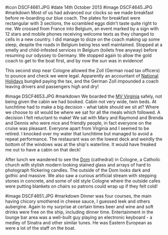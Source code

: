 #icon DSCF4661.JPG
#date 14th October 2013
#image DSCF4645.JPG
#markdown
Most of us had advanced our clocks
so we made breakfast before re-boarding our blue coach.  The plates
for breakfast were rectangular with 3 sections, the scrambled eggs
didn't taste quite right to me.  We crossed
from France into Belgium, an event marked by a sign with 12 stars
and mobile phones receiving welcome texts as they changed to cells
in a new country.  I did manage to doze on the coach making up some
sleep, despite the roads in Belgium being less well maintained.
Stopped at a smelly and child-infested services in Belgium (toilets
free anyway) before resuming our odyssey to Germany.  We stopped
again to allow the gold coach to get to the boat first, and by now
the sun was in evidence!

This second stop near Cologne allowed the Zoll (German road tax
officers) to pounce and check we were legal.  Apparently
an accountant of [National Holidays](https://www.nationalholidays.com)
bungled paying the tax, and the German Zoll impounded a coach
leaving drivers and passengers high and dry!

#image DSCF4653.JPG
#markdown
We boarded the [MV Virginia](http://www.transriverline.com/our-ships/mv-virginia/)
safely, not being given the cabin we had booked.  Cabin not very wide,
twin beds.  At lunchtime had to make a big decision - what table should
we sit at?  Where we choose to sit would be where we sat for all the
meals which followed.  A decision I felt reluctant to make!  We sat
with Mary and Raymond and Brenda and Dennis who were nice and friendly
people, in fact everyone on the cruise was pleasant.  Everyone apart from
Virginia and I seemed to be retired.  I knocked over my water that
lunchtime but managed to avoid a repeat performance.  The restaurant was
on the lowest deck and weirdly the bottom of the windows was at the ship's
waterline.  It would have freaked me out to have a cabin on that deck!

After lunch we wandered to see the [Dom](https://www.koelner-dom.de/index.php?id=19167&L=1) (cathedral) in Cologne,
a Catholic church with stylish modern looking stained glass and arrays
of hard to photograph flickering candles.  The outside of the Dom looks
dark and gothic and massive.  We also saw a curious artificial stream
with stepping stones in concrete, and some of old style Cologne where
the outside cafes were putting blankets on chairs so patrons could
wrap up if they felt cold!

#image DSCF4651.JPG
#markdown
Dinner was four courses, the main having chicory smothered in cheese sauce,
I guessed leek and others aubergine.  Again to my surprise at certain times
beer and wine and soft drinks were free on the ship, including dinner
time.  Entertainment in the lounge bar area was a well-built guy playing
an electronic keyboard - a medley of Sinatra and other similar tunes.
He was Eastern European as were a lot of the staff on the boat.
